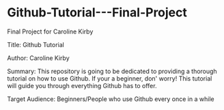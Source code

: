 # Github-Tutorial---Final-Project
Final Project for Caroline Kirby

Title: Github Tutorial

Author: Caroline Kirby

Summary: This repository is going to be dedicated to providing a thorough tutorial on how to use Github. If your a beginner, don' worry! This tutorial will guide you through everything Github has to offer.

Target Audience: Beginners/People who use Github every once in a while
